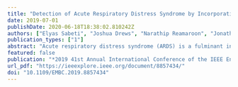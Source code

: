 ```yaml
---
title: "Detection of Acute Respiratory Distress Syndrome by Incorporation of Label Uncertainty and Partially Available Privileged Information*"
date: 2019-07-01
publishDate: 2020-06-18T18:38:02.810242Z
authors: ["Elyas Sabeti", "Joshua Drews", "Narathip Reamaroon", "Jonathan Gryak", "Michael Sjoding", "Kayvan Najarian"]
publication_types: ["1"]
abstract: "Acute respiratory distress syndrome (ARDS) is a fulminant inﬂammatory lung injury that develops in patients with critical illnesses including sepsis, pneumonia, and trauma. However, many patients with ARDS are not recognized when they develop this syndrome nor given outcome-improving treatments. Because ARDS is a clinical syndrome, physicians may not be certain about a patient’s diagnosis (label uncertainty). In addition, the diagnosis requires a chest x-ray, which may not be always be available in a clinical setting (privileged information). For this paper, we implemented the Learning Using Label Uncertainty and Partially Available Privileged Information (LULUPAPI) paradigm, built on classical SVM, to detect ARDS using Electronic Health Record (EHR) data and chest radiography. In comparison to SVM, this resulted in a 3.55 percent improvement of test AUC."
featured: false
publication: "*2019 41st Annual International Conference of the IEEE Engineering in Medicine and Biology Society (EMBC)*"
url_pdf: "https://ieeexplore.ieee.org/document/8857434/"
doi: "10.1109/EMBC.2019.8857434"
---
```


